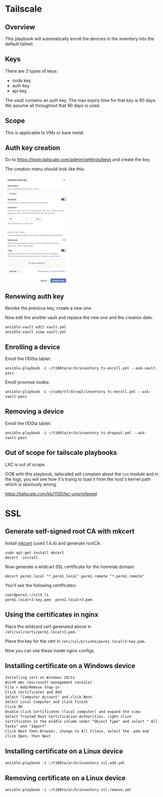 # Tailscale

## Overview

This playbook will automatically enroll the devices in the inventory into the default tailnet.

## Keys

There are 3 types of keys:

- node key
- auth key
- api key

The vault contains an auth key. The max expiry time for that key is 90 days.
We assume all throughout that 90 days is used.

## Scope

This is applicable to VMs or bare metal.

## Auth key creation

Go to https://login.tailscale.com/admin/settings/keys and create the key.

The creation menu should look like this:

<img src="img.png" height="350" />

## Renewing auth key

Revoke the previous key, create a new one.

Now edit the ansible vault and replace the new one and the creation date.

```
ansible-vault edit vault.yml
ansible-vault view vault.yml
```

## Enrolling a device

Enroll the t100ta tablet:

```
ansible-playbook -i ~/t100ta/arch/inventory ts-enroll.yml --ask-vault-pass
```

Enroll proxmox nodes:

```
ansible-playbook -i ~/code/tf/dcrawl/inventory ts-enroll.yml --ask-vault-pass
```

## Removing a device

Enroll the t100ta tablet:

```
ansible-playbook -i ~/t100ta/arch/inventory ts-dropout.yml --ask-vault-pass
```

## Out of scope for tailscale playbooks

LXC is out of scope.

OOB with this playbook, tailscaled will complain about the `tun` module and in the logs, you will see how it's trying to load
it from the host's kernel path which is obviously wrong.

https://tailscale.com/kb/1130/lxc-unprivileged

# SSL

## Generate self-signed root CA with mkcert

Install [mkcert](https://github.com/FiloSottile/mkcert) (used 1.4.4) and generate rootCA.

```
sudo apt-get install mkcert
mkcert -install
```

Now generate a wildcart SSL certificate for the homelab domain:
```
mkcert perm1.local "*.perm1.local" perm1.remote "*.perm1.remote"
```

You'll see the following certificates:

```
user@perm1:~/ssl$ ls
perm1.local+3-key.pem  perm1.local+3.pem
```

## Using the certificates in nginx

Place the wildcard cert generated above in `/etc/ssl/certs/perm1.local+3.pem`.

Place the key for the cert in `/etc/ssl/private/perm1.local+3-key.pem`.

Now you can use these inside nginx configs.

## Installing certificate on a Windows device

```
Installing cert on Windows 10/11
Win+R mmc (microsoft management console)
File > Add/Remove Snap-in
Click Certificates and Add
Select "Computer Account" and click Next
Select Local Computer and click Finish
Click OK
Double-click Certificates (local computer) and expand the view
Select Trusted Root Certification Authorities, right-click Certificates in the middle column under "Object Type" and select " All Tasks" and "Import"
Click Next then Browser, change to All Filese, select the .pem and click Open, then Next
```

## Installing certificate on a Linux device

```
ansible-playbook -i ~/t100ta/arch/inventory ssl-add.yml
```

## Removing certificate on a Linux device

```
ansible-playbook -i ~/t100ta/arch/inventory ssl-remove.yml
```
